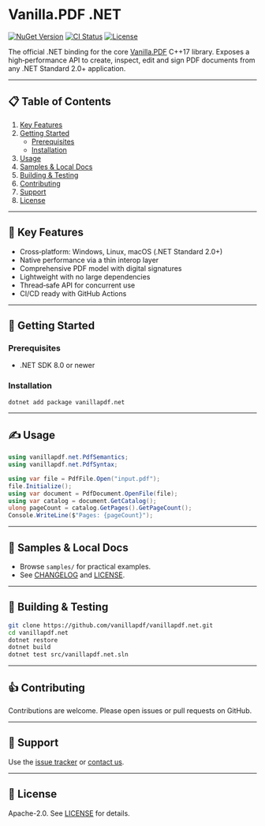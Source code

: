 # Vanilla.PDF .NET

[![NuGet Version](https://img.shields.io/nuget/v/vanillapdf.net.svg)](https://www.nuget.org/packages/vanillapdf.net/) [![CI Status](https://github.com/vanillapdf/vanillapdf.net/actions/workflows/ci.yml/badge.svg)](https://github.com/vanillapdf/vanillapdf.net/actions) [![License](https://img.shields.io/badge/license-Apache%202.0-blue.svg)](https://www.apache.org/licenses/LICENSE-2.0)

The official .NET binding for the core [Vanilla.PDF](https://github.com/vanillapdf/vanillapdf) C++17 library. Exposes a high‑performance API to create, inspect, edit and sign PDF documents from any .NET Standard 2.0+ application.

---

## 📋 Table of Contents

1. [Key Features](#key-features)
2. [Getting Started](#getting-started)
   - [Prerequisites](#prerequisites)
   - [Installation](#installation)
3. [Usage](#usage)
4. [Samples & Local Docs](#samples--local-docs)
5. [Building & Testing](#building--testing)
6. [Contributing](#contributing)
7. [Support](#support)
8. [License](#license)

---

## 🔑 Key Features

- Cross‑platform: Windows, Linux, macOS (.NET Standard 2.0+)
- Native performance via a thin interop layer
- Comprehensive PDF model with digital signatures
- Lightweight with no large dependencies
- Thread‑safe API for concurrent use
- CI/CD ready with GitHub Actions

---

## 🚀 Getting Started

### Prerequisites
- .NET SDK 8.0 or newer

### Installation
```bash
dotnet add package vanillapdf.net
```

---

## ✍️ Usage
```csharp
using vanillapdf.net.PdfSemantics;
using vanillapdf.net.PdfSyntax;

using var file = PdfFile.Open("input.pdf");
file.Initialize();
using var document = PdfDocument.OpenFile(file);
using var catalog = document.GetCatalog();
ulong pageCount = catalog.GetPages().GetPageCount();
Console.WriteLine($"Pages: {pageCount}");
```

---

## 📁 Samples & Local Docs
- Browse `samples/` for practical examples.
- See [CHANGELOG](CHANGELOG.txt) and [LICENSE](LICENSE.txt).

---

## 🚧 Building & Testing
```bash
git clone https://github.com/vanillapdf/vanillapdf.net.git
cd vanillapdf.net
dotnet restore
dotnet build
dotnet test src/vanillapdf.net.sln
```

---

## 👍 Contributing
Contributions are welcome. Please open issues or pull requests on GitHub.

---

## 💬 Support
Use the [issue tracker](https://github.com/vanillapdf/vanillapdf.net/issues) or [contact us](https://vanillapdf.com/contact).

---

## 📜 License
Apache-2.0. See [LICENSE](LICENSE.txt) for details.

